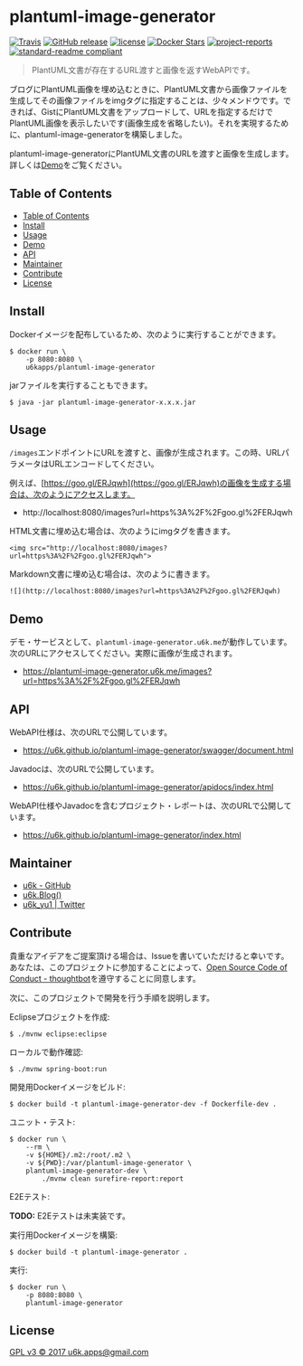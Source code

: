 # plantuml-image-generator

[![Travis](https://img.shields.io/travis/u6k/plantuml-image-generator.svg)](https://travis-ci.org/u6k/plantuml-image-generator)
[![GitHub release](https://img.shields.io/github/release/u6k/plantuml-image-generator.svg)](https://github.com/u6k/plantuml-image-generator/releases)
[![license](https://img.shields.io/github/license/u6k/plantuml-image-generator.svg)](https://github.com/u6k/plantuml-image-generator/blob/master/LICENSE)
[![Docker Stars](https://img.shields.io/docker/stars/u6kapps/plantuml-image-generator.svg)](https://hub.docker.com/r/u6kapps/plantuml-image-generator/)
[![project-reports](https://img.shields.io/badge/site-project--reports-orange.svg)](https://u6k.github.io/plantuml-image-generator/project-reports.html)
[![standard-readme compliant](https://img.shields.io/badge/readme%20style-standard-brightgreen.svg?style=flat-square)](https://github.com/RichardLitt/standard-readme)

> PlantUML文書が存在するURL渡すと画像を返すWebAPIです。

ブログにPlantUML画像を埋め込むときに、PlantUML文書から画像ファイルを生成してその画像ファイルをimgタグに指定することは、少々メンドウです。できれば、GistにPlantUML文書をアップロードして、URLを指定するだけでPlantUML画像を表示したいです(画像生成を省略したい)。それを実現するために、plantuml-image-generatorを構築しました。

plantuml-image-generatorにPlantUML文書のURLを渡すと画像を生成します。詳しくは[Demo](#demo)をご覧ください。

## Table of Contents

<!-- TOC depthFrom:2 -->

- [Table of Contents](#table-of-contents)
- [Install](#install)
- [Usage](#usage)
- [Demo](#demo)
- [API](#api)
- [Maintainer](#maintainer)
- [Contribute](#contribute)
- [License](#license)

<!-- /TOC -->

## Install

Dockerイメージを配布しているため、次のように実行することができます。

```
$ docker run \
    -p 8080:8080 \
    u6kapps/plantuml-image-generator
```

jarファイルを実行することもできます。

```
$ java -jar plantuml-image-generator-x.x.x.jar
```

## Usage

`/images`エンドポイントにURLを渡すと、画像が生成されます。この時、URLパラメータはURLエンコードしてください。

例えば、[https://goo.gl/ERJqwh](https://goo.gl/ERJqwh)の画像を生成する場合は、次のようにアクセスします。

- http://localhost:8080/images?url=https%3A%2F%2Fgoo.gl%2FERJqwh

HTML文書に埋め込む場合は、次のようにimgタグを書きます。

```
<img src="http://localhost:8080/images?url=https%3A%2F%2Fgoo.gl%2FERJqwh">
```

Markdown文書に埋め込む場合は、次のように書きます。

```
![](http://localhost:8080/images?url=https%3A%2F%2Fgoo.gl%2FERJqwh)
```

## Demo

デモ・サービスとして、`plantuml-image-generator.u6k.me`が動作しています。次のURLにアクセスしてください。実際に画像が生成されます。

- https://plantuml-image-generator.u6k.me/images?url=https%3A%2F%2Fgoo.gl%2FERJqwh

## API

WebAPI仕様は、次のURLで公開しています。

- https://u6k.github.io/plantuml-image-generator/swagger/document.html

Javadocは、次のURLで公開しています。

- https://u6k.github.io/plantuml-image-generator/apidocs/index.html

WebAPI仕様やJavadocを含むプロジェクト・レポートは、次のURLで公開しています。

- https://u6k.github.io/plantuml-image-generator/index.html

## Maintainer

- [u6k - GitHub](https://github.com/u6k/)
- [u6k.Blog()](https://blog.u6k.me/)
- [u6k_yu1 | Twitter](https://twitter.com/u6k_yu1)

## Contribute

貴重なアイデアをご提案頂ける場合は、Issueを書いていただけると幸いです。あなたは、このプロジェクトに参加することによって、[Open Source Code of Conduct - thoughtbot](https://thoughtbot.com/open-source-code-of-conduct)を遵守することに同意します。

次に、このプロジェクトで開発を行う手順を説明します。

Eclipseプロジェクトを作成:

```
$ ./mvnw eclipse:eclipse
```

ローカルで動作確認:

```
$ ./mvnw spring-boot:run
```

開発用Dockerイメージをビルド:

```
$ docker build -t plantuml-image-generator-dev -f Dockerfile-dev .
```

ユニット・テスト:

```
$ docker run \
    --rm \
    -v ${HOME}/.m2:/root/.m2 \
    -v ${PWD}:/var/plantuml-image-generator \
    plantuml-image-generator-dev \
        ./mvnw clean surefire-report:report
```

E2Eテスト:

__TODO:__ E2Eテストは未実装です。

実行用Dockerイメージを構築:

```
$ docker build -t plantuml-image-generator .
```

実行:

```
$ docker run \
    -p 8080:8080 \
    plantuml-image-generator
```

## License

[GPL v3 &copy; 2017 u6k.apps@gmail.com](https://github.com/u6k/plantuml-image-generator/blob/master/LICENSE)
